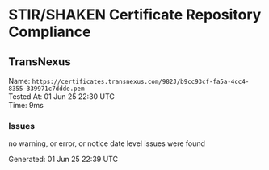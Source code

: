 # STIR/SHAKEN Certificate Repository Compliance

## TransNexus

Name: `https://certificates.transnexus.com/982J/b9cc93cf-fa5a-4cc4-8355-339971c7ddde.pem`\
Tested At: 01 Jun 25 22:30 UTC\
Time: 9ms

### Issues

no warning, or error, or notice date level issues were found

Generated: 01 Jun 25 22:39 UTC